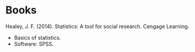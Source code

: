 # Books


Healey, J. F. (2014). Statistics: A tool for social research. Cengage Learning.

- Basics of statistics. 
- Software: SPSS.



